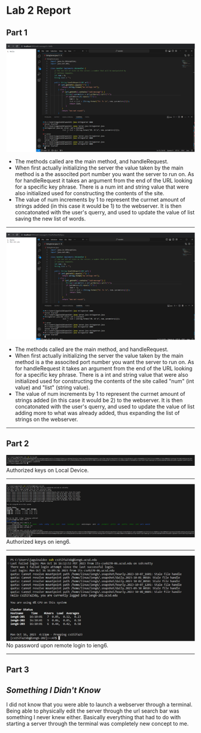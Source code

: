 # Lab 2 Report

## **Part 1**
![addHello](Photos/LabRep2/Lab2Rep_add_Hello.png)
* The methods called are the main method, and handleRequest.
* When first actually initializing the server the value taken by the main method is a the associted port number you want the server to run on. As for handleRequest it takes an argument from the end of the URL looking for a specific key phrase. There is a num int and string value that were also initialized used for constructing the contents of the site.
* The value of num increments by 1 to represent the currnet amount of strings added (in this case it would be 1) to the webserver. It is then concatonated with the user's querry, and used to update the value of list saving the new list of words.

---
![addHowRU](Photos/LabRep2/Lab2Rep_add_HowRU.png)
* The methods called are the main method, and handleRequest.
* When first actually initializing the server the value taken by the main method is a the associted port number you want the server to run on. As for handleRequest it takes an argument from the end of the URL looking for a specific key phrase. There is a int and string value that were also initialized used for constructing the contents of the site called "num" (int value) and "list" (string value).
* The value of num increments by 1 to represent the currnet amount of strings added (in this case it would be 2) to the webserver. It is then concatonated with the user's querry, and used to update the value of list adding more to what was already added, thus expanding the list of strings on the webserver.

---
## **Part 2**
![InComp](Photos/LabRep2/Lab2Rep_Keys_COmputer.png)
Authorized keys on Local Device.

---
![InIeng6](Photos/LabRep2/Lab2Rep_Keys_ieng6.png)
Authorized keys on ieng6.

---
![NoPW](Photos/LabRep2/Lab2Rep_noPW.png)
No password upon remote login to ieng6.

---
## **Part 3**
***Something I Didn't Know***
---
I did not know that you were able to launch a webserver through a terminal. Being able to physically edit the server through the url search bar was something I never knew either. Basically everything that had to do with starting a server through the terminal was completely new concept to me.
